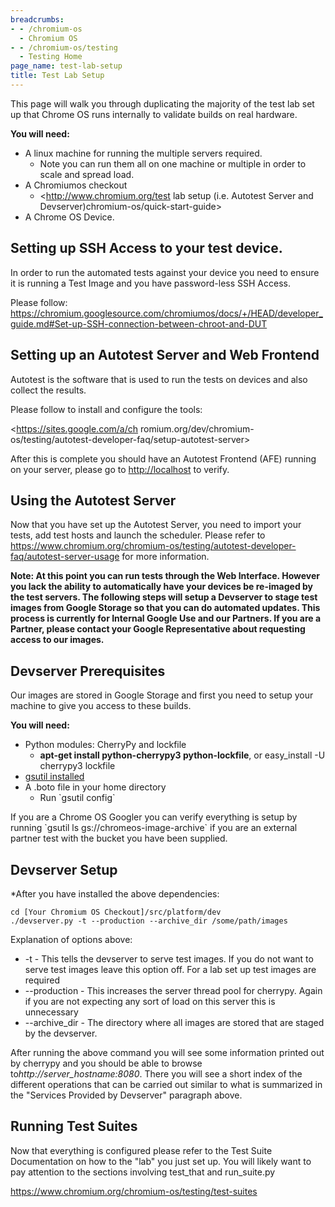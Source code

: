 ```yaml
---
breadcrumbs:
- - /chromium-os
  - Chromium OS
- - /chromium-os/testing
  - Testing Home
page_name: test-lab-setup
title: Test Lab Setup
---
```


This page will walk you through duplicating the majority of the test lab set up
that Chrome OS runs internally to validate builds on real hardware.

**You will need:**

*   A linux machine for running the multiple servers required.
    *   Note you can run them all on one machine or multiple in order to
                scale and spread load.
*   A Chromiumos checkout
    *   <http://www.chromium.org/test lab setup (i.e. Autotest Server
                and Devserver)chromium-os/quick-start-guide>
*   A Chrome OS Device.

## Setting up SSH Access to your test device.

In order to run the automated tests against your device you need to ensure it is
running a Test Image and you have password-less SSH Access.

Please follow:
<https://chromium.googlesource.com/chromiumos/docs/+/HEAD/developer_guide.md#Set-up-SSH-connection-between-chroot-and-DUT>

## Setting up an Autotest Server and Web Frontend

Autotest is the software that is used to run the tests on devices and also
collect the results.

Please follow to install and configure the tools:

<https://sites.google.com/a/ch
romium.org/dev/chromium-os/testing/autotest-developer-faq/setup-autotest-server>

After this is complete you should have an Autotest Frontend (AFE) running on
your server, please go to <http://localhost> to verify.

## Using the Autotest Server

Now that you have set up the Autotest Server, you need to import your tests, add
test hosts and launch the scheduler. Please refer to
<https://www.chromium.org/chromium-os/testing/autotest-developer-faq/autotest-server-usage>
for more information.

**Note: At this point you can run tests through the Web Interface. However you
lack the ability to automatically have your devices be re-imaged by the test
servers. The following steps will setup a Devserver to stage test images from
Google Storage so that you can do automated updates. This process is currently
for Internal Google Use and our Partners. If you are a Partner, please contact
your Google Representative about requesting access to our images.**

## Devserver Prerequisites

Our images are stored in Google Storage and first you need to setup your machine
to give you access to these builds.

**You will need:**

*   Python modules: CherryPy and lockfile
    *   **apt-get install python-cherrypy3 python-lockfile**, or
                easy_install -U cherrypy3 lockfile
*   [gsutil
            installed](https://chromium.googlesource.com/chromiumos/docs/+/HEAD/gsutil.md#installing-gsutil)
*   A .boto file in your home directory
    *   Run \`gsutil config\`

If you are a Chrome OS Googler you can verify everything is setup by running
\`gsutil ls gs://chromeos-image-archive\` if you are an external partner test
with the bucket you have been supplied.

## Devserver Setup

\*After you have installed the above dependencies:

```none
cd [Your Chromium OS Checkout]/src/platform/dev
./devserver.py -t --production --archive_dir /some/path/images
```

Explanation of options above:

*   -t - This tells the devserver to serve test images. If you do not
            want to serve test images leave this option off. For a lab set up
            test images are required
*   --production - This increases the server thread pool for cherrypy.
            Again if you are not expecting any sort of load on this server this
            is unnecessary
*   --archive_dir - The directory where all images are stored that are
            staged by the devserver.

After running the above command you will see some information printed out by
cherrypy and you should be able to browse to*http://server_hostname:8080*. There
you will see a short index of the different operations that can be carried out
similar to what is summarized in the "Services Provided by Devserver" paragraph
above.

## Running Test Suites

Now that everything is configured please refer to the Test Suite Documentation
on how to the "lab" you just set up. You will likely want to pay attention to
the sections involving test_that and run_suite.py

<https://www.chromium.org/chromium-os/testing/test-suites>
